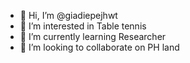 - 👋 Hi, I’m @giadiepejhwt
- 👀 I’m interested in Table tennis
- 🌱 I’m currently learning Researcher
- 💞️ I’m looking to collaborate on PH land


<!---
giadiepejhwt/giadiepejhwt is a ✨ special ✨ repository because its `README.md` (this file) appears on your GitHub profile.
You can click the Preview link to take a look at your changes.
--->
